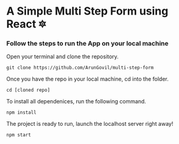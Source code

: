 # A Simple Multi Step Form using React 🔯️

### Follow the steps to run the App on your local machine 

Open your terminal and clone the repository.

`git clone https://github.com/ArunGovil/multi-step-form`

Once you have the repo in your local machine, cd into the folder.

`cd [cloned repo]`

To install all dependenices, run the following command.

`npm install`

The project is ready to run, launch the localhost server right away!

`npm start`

